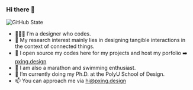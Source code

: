 ### Hi there 👋

<!--
**sarkrui/sarkrui** is a ✨ _special_ ✨ repository because its `README.md` (this file) appears on your GitHub profile.

Here are some ideas to get you started:

- 🔭 I’m currently working on ...
- 🌱 I’m currently learning ...
- 👯 I’m looking to collaborate on ...
- 🤔 I’m looking for help with ...
- 💬 Ask me about ...
- 📫 How to reach me: ...
- 😄 Pronouns: ...
- ⚡ Fun fact: ...
-->

![GitHub State](https://github-readme-stats.vercel.app/api?username=sarkrui&show_icons=true&theme=dracula)

- 🙎🏻‍♂️ I’m a designer who codes.
- 🧠 My research interest mainly lies in designing tangible interactions in the context of connected things.
- 👾 I open source my codes here for my projects and host my porfolio ➡️ [pxing.design](https://sarkxing.design)
- 🏅 I am also a marathon and swimming enthusiast.
- 🤔 I’m currently doing my Ph.D. at the PolyU School of Design. 
- 📫 You can approach me via [hi@pxing.design](mailto:hi@pxing.design)
